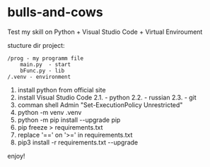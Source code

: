 # bulls-and-cows
Test my skill on Python + Visual Studio Code + Virtual Enviroument


stucture dir project:

    /prog - my programm file
        main.py  - start
        bFunc.py - lib
    /.venv - environment



1. install python from official site
2. install Visual Studio Code
2.1. - python
2.2. - russian
2.3. - git
3. comman shell Admin "Set-ExecutionPolicy Unrestricted"
4. python -m venv .venv
5. python -m pip install --upgrade pip
6. pip freeze > requirements.txt
7. replace '==' on '>=' in requirements.txt
8. pip3 install -r requirements.txt --upgrade



enjoy!

